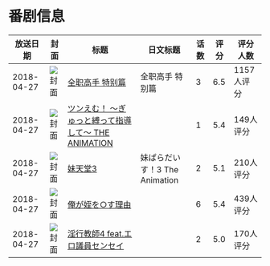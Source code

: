 # 番剧信息

|放送日期|封面|标题|日文标题|话数|评分|评分人数|
|---|---|---|---|---|---|---|
|2018-04-27|![封面](https://lain.bgm.tv/pic/cover/c/64/a1/221020_52l25.jpg)|[全职高手 特别篇](https://bangumi.tv/subject/221020)|全职高手 特别篇|3|6.5|1157人评分|
|2018-04-27|![封面](https://bangumi.tv/img/no_icon_subject.png)|[ツンえむ！ ～ぎゅっと縛って指導して～ THE ANIMATION](https://bangumi.tv/subject/235097)||1|5.4|149人评分|
|2018-04-27|![封面](https://bangumi.tv/img/no_icon_subject.png)|[妹天堂3](https://bangumi.tv/subject/238880)|妹ぱらだいす！3 The Animation|2|5.1|210人评分|
|2018-04-27|![封面](https://bangumi.tv/img/no_icon_subject.png)|[俺が姪を○す理由](https://bangumi.tv/subject/238881)||6|5.4|439人评分|
|2018-04-27|![封面](https://bangumi.tv/img/no_icon_subject.png)|[淫行教師4 feat.エロ議員センセイ](https://bangumi.tv/subject/244982)||2|5.0|170人评分|
